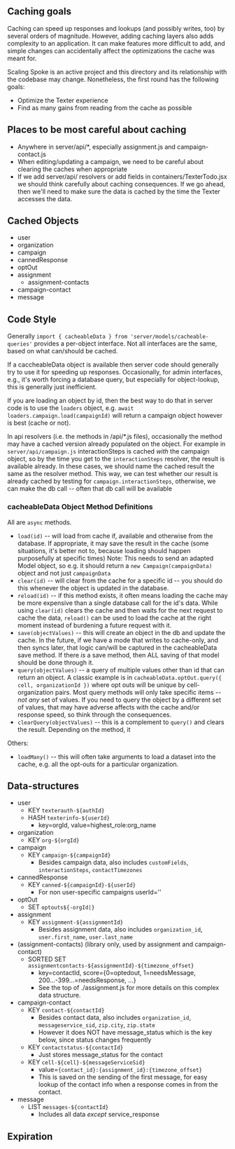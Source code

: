 ## Caching goals

Caching can speed up responses and lookups (and possibly writes, too) by several orders of
magnitude.  However, adding caching layers also adds complexity to an application.  It can
make features more difficult to add, and simple changes can accidentally affect the optimizations
the cache was meant for.

Scaling Spoke is an active project and this directory and its relationship with the codebase
may change.  Nonetheless, the first round has the following goals:

* Optimize the Texter experience
* Find as many gains from reading from the cache as possible

## Places to be most careful about caching

* Anywhere in server/api/*, especially assignment.js and campaign-contact.js
* When editing/updating a campaign, we need to be careful about clearing the caches when appropriate
* If we add server/api/ resolvers or add fields in containers/TexterTodo.jsx
  we should think carefully about caching consequences. If we go ahead, then we'll need
  to make sure the data is cached by the time the Texter accesses the data.

## Cached Objects

* user
* organization
* campaign
* cannedResponse
* optOut
* assignment
  * assignment-contacts
* campaign-contact
* message

## Code Style

Generally `import { cacheableData } from 'server/models/cacheable-queries'` provides a
per-object interface.  Not all interfaces are the same, based on what can/should be cached.

If a caccheableData object is available then server code should generally try to use it
for speeding up responses.  Occasionally, for admin interfaces, e.g., it's worth
forcing a database query, but especially for object-lookup, this is generally just inefficient.

If you are loading an object by id, then the best way to do that in server code is to
use the `loaders` object, e.g. `await loaders.campaign.load(campaignId)` will return
a campaign object however is best (cache or not).

In api resolvers (i.e. the methods in /api/*.js files), occasionally the method may have a
cached version already populated on the object.
For example in `server/api/campaign.js` interactionSteps is cached *with* the campaign object,
so by the time you get to the `interactionSteps` resolver, the result is available already.
In these cases, we should name the cached result the same as the resolver method.  This way,
we can test whether our result is already cached by testing for `campaign.interactionSteps`, otherwise,
we can make the db call -- often that db call will be available 

### cacheableData Object Method Definitions

All are `async` methods.

* `load(id)` -- will load from cache if, available and otherwise from the database.
  If appropriate, it may save the result in the cache (some situations,
  it's better not to, because loading should happen purposefully at specific times)
  Note: This needs to send an adapted Model object, so e.g. it should return a
  `new Campaign(campaignData)` object and not just `campaignData`
* `clear(id)` -- will clear from the cache for a specific id -- you should do this whenever
  the object is updated in the database.
* `reload(id)` -- if this method exists, it often means loading the cache may be more
  expensive than a single database call for the id's data.  While using `clear(id)` clears
  the cache and then waits for the next request to cache the data, `reload()` can be used
  to load the cache at the right moment instead of burdening a future request with it.
* `save(objectValues)` -- this will create an object in the db and update the cache.
  In the future, if we have a mode that writes to cache-only, and then syncs later, that
  logic can/will be captured in the cacheableData save method.  If there *is* a save method,
  then ALL saving of that model should be done through it.
* `query(objectValues)` -- a query of multiple values other than id that can return an object.
  A classic example is in `cacheableData.optOut.query({ cell, organizationId })` where opt outs
  will be unique by cell-organization pairs.  Most query methods will only take specific
  items -- *not any* set of values.  If you need to query the object by a different set of
  values, that may have adverse affects with the cache and/or response speed, so think through
  the consequences.
* `clearQuery(objectValues)` -- this is a complement to `query()` and clears the result.
  Depending on the method, it 

Others:
* `loadMany()` -- this will often take arguments to load a dataset into the cache, e.g. all
  the opt-outs for a particular organization.

## Data-structures

* user
  * KEY `texterauth-${authId}`
  * HASH `texterinfo-${userId}`
    * key=orgId, value=highest_role:org_name
* organization
  * KEY `org-${orgId}`
* campaign
  * KEY `campaign-${campaignId}`
    * Besides campaign data, also includes `customFields`, `interactionSteps`, `contactTimezones`
* cannedResponse
  * KEY `canned-${campaignId}-${userId}`
    * For non user-specific campaigns userId=''
* optOut
  * SET `optouts${-orgId|}`
* assignment
  * KEY `assignment-${assignmentId}`
    * Besides assignment data, also includes `organization_id`, `user.first_name`, `user.last_name`
* (assignment-contacts) (library only, used by assignment and campaign-contact)
  * SORTED SET `assignmentcontacts-${assignmentId}-${timezone_offset}` 
    * key=contactId, score={0=optedout, 1=needsMessage, 200...-399...=needsResponse, ...}
    * See the top of ./assignment.js for more details on this complex data structure.
* campaign-contact
  * KEY `contact-${contactId}`
    * Besides contact data, also includes `organization_id`, `messageservice_sid`, `zip.city`, `zip.state`
    * However it does NOT have message_status which is the key below, since status changes frequently
  * KEY `contactstatus-${contactId}`
    * Just stores message_status for the contact
  * KEY `cell-${cell}-${messageServiceSid}`
    * value=`{contact_id}:{assignment_id}:{timezone_offset}`
    * This is saved on the sending of the first message, for easy lookup of the contact info when a response comes in from the contact.
* message
  * LIST `messages-${contactId}`
    * Includes all data _except_ service_response

## Expiration

